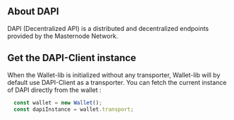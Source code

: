 ## About DAPI

DAPI (Decentralized API) is a distributed and decentralized endpoints provided by the Masternode Network.

## Get the DAPI-Client instance

When the Wallet-lib is initialized without any transporter, Wallet-lib will by default use DAPI-Client as a transporter. 
You can fetch the current instance of DAPI directly from the wallet : 

```js
  const wallet = new Wallet();
  const dapiInstance = wallet.transport;
```
